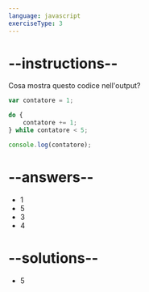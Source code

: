 ```yaml
---
language: javascript
exerciseType: 3
---
```


# --instructions--

Cosa mostra questo codice nell'output?
```javascript
var contatore = 1;

do {
	contatore += 1;
} while contatore < 5;

console.log(contatore);
```

# --answers--

- 1
- 5
- 3
- 4

# --solutions--

- 5
